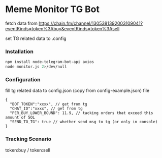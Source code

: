 # Meme Monitor TG Bot

fetch data from https://chain.fm/channel/1305381392003109041?eventKinds=token%3Abuy&eventKinds=token%3Asell

set TG related data to .config
### Installation
```sh
npm install node-telegram-bot-api axios
node monitor.js 2>/dev/null
```

### Configuration

fill tg related data to config.json (copy from config-example.json) file
```
{
  "BOT_TOKEN":"xxxx", // get from tg
  "CHAT_ID":"xxxx", // get from tg
  "PER_BUY_LOWER_BOUND": 11.9, // tacking orders that exceed this amount of SOL
  "SEND_TO_TG": true // whether send msg to tg (or only in console)
}
```
### Tracking Scenario

token:buy / token:sell